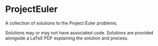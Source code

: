 # ProjectEuler
A collection of solutions to the Project Euler problems.

Solutions may or may not have associated code. Solutions are provided alongside a LaTeX PDF explaining the solution and process.
